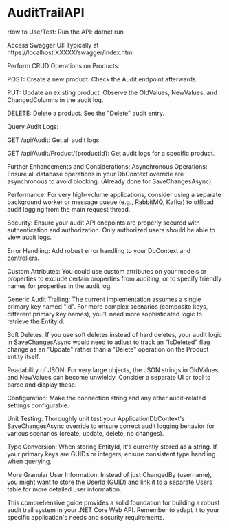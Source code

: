 # AuditTrailAPI
How to Use/Test:
Run the API: dotnet run

Access Swagger UI: Typically at https://localhost:XXXXX/swagger/index.html

Perform CRUD Operations on Products:

POST: Create a new product. Check the Audit endpoint afterwards.

PUT: Update an existing product. Observe the OldValues, NewValues, and ChangedColumns in the audit log.

DELETE: Delete a product. See the "Delete" audit entry.

Query Audit Logs:

GET /api/Audit: Get all audit logs.

GET /api/Audit/Product/{productId}: Get audit logs for a specific product.

Further Enhancements and Considerations:
Asynchronous Operations: Ensure all database operations in your DbContext override are asynchronous to avoid blocking. (Already done for SaveChangesAsync).

Performance: For very high-volume applications, consider using a separate background worker or message queue (e.g., RabbitMQ, Kafka) to offload audit logging from the main request thread.

Security: Ensure your audit API endpoints are properly secured with authentication and authorization. Only authorized users should be able to view audit logs.

Error Handling: Add robust error handling to your DbContext and controllers.

Custom Attributes: You could use custom attributes on your models or properties to exclude certain properties from auditing, or to specify friendly names for properties in the audit log.

Generic Audit Trailing: The current implementation assumes a single primary key named "Id". For more complex scenarios (composite keys, different primary key names), you'll need more sophisticated logic to retrieve the EntityId.

Soft Deletes: If you use soft deletes instead of hard deletes, your audit logic in SaveChangesAsync would need to adjust to track an "IsDeleted" flag change as an "Update" rather than a "Delete" operation on the Product entity itself.

Readability of JSON: For very large objects, the JSON strings in OldValues and NewValues can become unwieldy. Consider a separate UI or tool to parse and display these.

Configuration: Make the connection string and any other audit-related settings configurable.

Unit Testing: Thoroughly unit test your ApplicationDbContext's SaveChangesAsync override to ensure correct audit logging behavior for various scenarios (create, update, delete, no changes).

Type Conversion: When storing EntityId, it's currently stored as a string. If your primary keys are GUIDs or integers, ensure consistent type handling when querying.

More Granular User Information: Instead of just ChangedBy (username), you might want to store the UserId (GUID) and link it to a separate Users table for more detailed user information.

This comprehensive guide provides a solid foundation for building a robust audit trail system in your .NET Core Web API. Remember to adapt it to your specific application's needs and security requirements.
